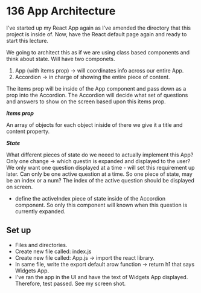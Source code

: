 # 136 App Architecture

I've started up my React App again as I've amended the directory that this project is inside of. Now, have the React default page again and ready to start this lecture.

We going to architect this as if we are using class based components and think about state.
Will have two componets.

1. App (with items prop) -> will coordinates info across our entire App.
2. Accordion -> in charge of showing the entire piece of content.

The items prop will be inside of the App component and pass down as a prop into the Accordion.
The Accordion will decide what set of questions and answers to show on the screen based upon this items prop.

**_items prop_**

An array of objects for each object iniside of there we give it a title and content property.

**_State_**

What different pieces of state do we neeed to actually implement this App?
Only one change -> which questin is expanded and displayed to the user?
We only want one question displayed at a time - will set this requirement up later. Can only be one active question at a time. So one piece of state, may be an index or a num? The index of the active question should be displayed on screen.

- define the activeIndex piece of state inside of the Accordion component. So only this component will known when this question is currently expanded.

## Set up

- Files and directories.
- Create new file called: index.js
- Create new file called: App.js -> import the react library.
- In same file, write the export default arow function -> return h1 that says Widgets App.
- I've ran the app in the UI and have the text of Widgets App displayed. Therefore, test passed. See my screen shot.
